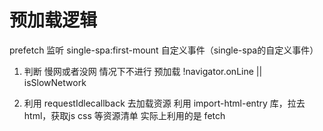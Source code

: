 

# 预加载逻辑

prefetch
监听 single-spa:first-mount 自定义事件（single-spa的自定义事件）

1. 判断 慢网或者没网 情况下不进行 预加载
   !navigator.onLine || isSlowNetwork

2. 利用 requestIdlecallback 去加载资源
   利用 import-html-entry 库，拉去 html，获取js css 等资源清单
   实际上利用的是 fetch









